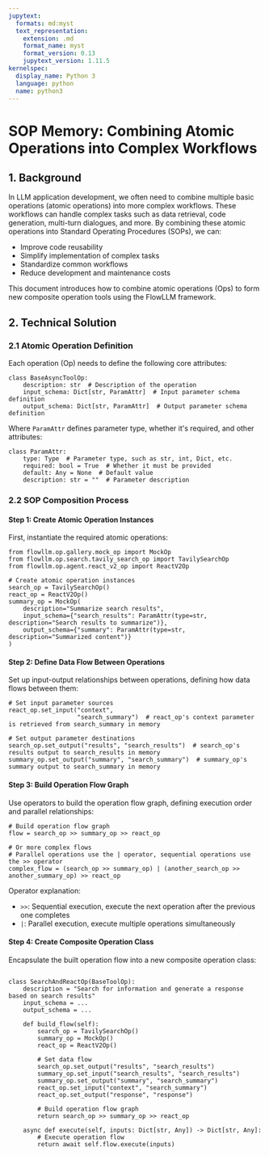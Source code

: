 ```yaml
---
jupytext:
  formats: md:myst
  text_representation:
    extension: .md
    format_name: myst
    format_version: 0.13
    jupytext_version: 1.11.5
kernelspec:
  display_name: Python 3
  language: python
  name: python3
---
```


# SOP Memory: Combining Atomic Operations into Complex Workflows

## 1. Background

In LLM application development, we often need to combine multiple basic operations (atomic operations) into more complex
workflows. These workflows can handle complex tasks such as data retrieval, code generation, multi-turn dialogues, and
more. By combining these atomic operations into Standard Operating Procedures (SOPs), we can:

- Improve code reusability
- Simplify implementation of complex tasks
- Standardize common workflows
- Reduce development and maintenance costs

This document introduces how to combine atomic operations (Ops) to form new composite operation tools using the FlowLLM
framework.

## 2. Technical Solution

### 2.1 Atomic Operation Definition

Each operation (Op) needs to define the following core attributes:

```{code-cell}
class BaseAsyncToolOp:
    description: str  # Description of the operation
    input_schema: Dict[str, ParamAttr]  # Input parameter schema definition
    output_schema: Dict[str, ParamAttr]  # Output parameter schema definition
```

Where `ParamAttr` defines parameter type, whether it's required, and other attributes:

```{code-cell}
class ParamAttr:
    type: Type  # Parameter type, such as str, int, Dict, etc.
    required: bool = True  # Whether it must be provided
    default: Any = None  # Default value
    description: str = ""  # Parameter description
```

### 2.2 SOP Composition Process

#### Step 1: Create Atomic Operation Instances

First, instantiate the required atomic operations:

```{code-cell}
from flowllm.op.gallery.mock_op import MockOp
from flowllm.op.search.tavily_search_op import TavilySearchOp
from flowllm.op.agent.react_v2_op import ReactV2Op

# Create atomic operation instances
search_op = TavilySearchOp()
react_op = ReactV2Op()
summary_op = MockOp(
    description="Summarize search results",
    input_schema={"search_results": ParamAttr(type=str, description="Search results to summarize")},
    output_schema={"summary": ParamAttr(type=str, description="Summarized content")}
)
```

#### Step 2: Define Data Flow Between Operations

Set up input-output relationships between operations, defining how data flows between them:

```{code-cell}
# Set input parameter sources
react_op.set_input("context",
                   "search_summary")  # react_op's context parameter is retrieved from search_summary in memory

# Set output parameter destinations
search_op.set_output("results", "search_results")  # search_op's results output to search_results in memory
summary_op.set_output("summary", "search_summary")  # summary_op's summary output to search_summary in memory
```

#### Step 3: Build Operation Flow Graph

Use operators to build the operation flow graph, defining execution order and parallel relationships:

```{code-cell}
# Build operation flow graph
flow = search_op >> summary_op >> react_op

# Or more complex flows
# Parallel operations use the | operator, sequential operations use the >> operator
complex_flow = (search_op >> summary_op) | (another_search_op >> another_summary_op) >> react_op
```

Operator explanation:

- `>>`: Sequential execution, execute the next operation after the previous one completes
- `|`: Parallel execution, execute multiple operations simultaneously

#### Step 4: Create Composite Operation Class

Encapsulate the built operation flow into a new composite operation class:

```{code-cell}

class SearchAndReactOp(BaseToolOp):
    description = "Search for information and generate a response based on search results"
    input_schema = ...
    output_schema = ...

    def build_flow(self):
        search_op = TavilySearchOp()
        summary_op = MockOp()
        react_op = ReactV2Op()

        # Set data flow
        search_op.set_output("results", "search_results")
        summary_op.set_input("search_results", "search_results")
        summary_op.set_output("summary", "search_summary")
        react_op.set_input("context", "search_summary")
        react_op.set_output("response", "response")

        # Build operation flow graph
        return search_op >> summary_op >> react_op

    async def execute(self, inputs: Dict[str, Any]) -> Dict[str, Any]:
        # Execute operation flow
        return await self.flow.execute(inputs)
```